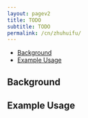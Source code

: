 ```yaml
---
layout: pagev2
title: TODO
subtitle: TODO
permalink: /cn/zhuhuifu/
---
```

- [Background](#background)
- [Example Usage](#example-usage)

## Background

## Example Usage

